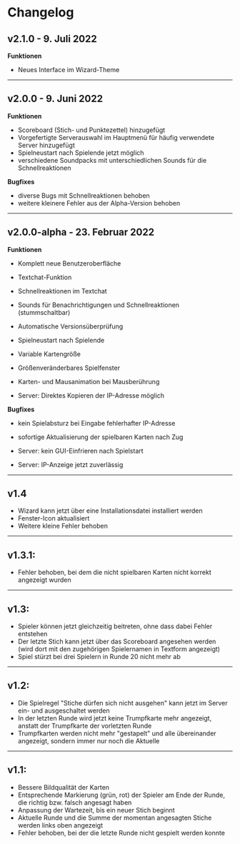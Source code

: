 # Changelog

## v2.1.0 - 9. Juli 2022

**Funktionen**
- Neues Interface im Wizard-Theme

---

## v2.0.0 - 9. Juni 2022

**Funktionen**
- Scoreboard (Stich- und Punktezettel) hinzugefügt
- Vorgefertigte Serverauswahl im Hauptmenü für häufig verwendete Server hinzugefügt
- Spielneustart nach Spielende jetzt möglich
- verschiedene Soundpacks mit unterschiedlichen Sounds für die Schnellreaktionen

**Bugfixes**
- diverse Bugs mit Schnellreaktionen behoben
- weitere kleinere Fehler aus der Alpha-Version behoben

---

## v2.0.0-alpha - 23. Februar 2022

**Funktionen**
- Komplett neue Benutzeroberfläche
- Textchat-Funktion
- Schnellreaktionen im Textchat
- Sounds für Benachrichtigungen und Schnellreaktionen (stummschaltbar)
- Automatische Versionsüberprüfung
- Spielneustart nach Spielende
- Variable Kartengröße
- Größenveränderbares Spielfenster
- Karten- und Mausanimation bei Mausberührung

- Server: Direktes Kopieren der IP-Adresse möglich


**Bugfixes**
- kein Spielabsturz bei Eingabe fehlerhafter IP-Adresse
- sofortige Aktualisierung der spielbaren Karten nach Zug

- Server: kein GUI-Einfrieren nach Spielstart
- Server: IP-Anzeige jetzt zuverlässig

---

## v1.4

- Wizard kann jetzt über eine Installationsdatei installiert werden
- Fenster-Icon aktualisiert
- Weitere kleine Fehler behoben

---

## v1.3.1:
- Fehler behoben, bei dem die nicht spielbaren Karten nicht korrekt angezeigt wurden

---

## v1.3:
- Spieler können jetzt gleichzeitig beitreten, ohne dass dabei Fehler entstehen
- Der letzte Stich kann jetzt über das Scoreboard angesehen werden (wird dort mit den zugehörigen Spielernamen in Textform angezeigt)
- Spiel stürzt bei drei Spielern in Runde 20 nicht mehr ab

---

## v1.2:
- Die Spielregel "Stiche dürfen sich nicht ausgehen" kann jetzt im Server ein- und ausgeschaltet werden
- In der letzten Runde wird jetzt keine Trumpfkarte mehr angezeigt, anstatt der Trumpfkarte der vorletzten Runde
- Trumpfkarten werden nicht mehr "gestapelt" und alle übereinander angezeigt, sondern immer nur noch die Aktuelle

---

## v1.1:
- Bessere Bildqualität der Karten
- Entsprechende Markierung (grün, rot) der Spieler am Ende der Runde, die richtig bzw. falsch angesagt haben
- Anpassung der Wartezeit, bis ein neuer Stich beginnt
- Aktuelle Runde und die Summe der momentan angesagten Stiche werden links oben angezeigt
- Fehler behoben, bei der die letzte Runde nicht gespielt werden konnte
